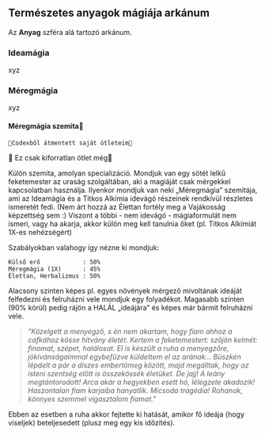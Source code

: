 ## Természetes anyagok mágiája arkánum

Az **Anyag** szféra alá tartozó arkánum.

### Ideamágia

xyz


### Méregmágia

xyz

#### Méregmágia szemita🚧

```
🔆Codexből átmentett saját ötleteim🔆
```

🚧 Ez csak kiforratlan ötlet még🚧

Külön szemita, amolyan specializáció. 
Mondjuk van egy sötét lelkű feketemester az uraság szolgáltában, aki a magiáját csak mérgekkel kapcsolatban használja. Ilyenkor mondjuk van neki „Méregmágia” szemitája, ami az Ideamágia és a Titkos Alkímia idevágó részeinek rendkívül részletes ismeretét fedi. (Nem árt hozzá az Élettan fortély meg a Vajákosság képzettség sem :) Viszont a többi - nem idevágó - mágiaformulát nem ismeri, vagy ha akarja, akkor külön meg kell tanulnia őket (pl. Titkos Alkímiát 1X-es nehézségért) 

Szabályokban valahogy így nézne ki mondjuk: 

```
Külső erő            : 50%
Méregmágia (1X)      : 45%
Élettan, Herbalizmus : 50%
```

Alacsony szinten képes pl. egyes növények mérgező mivoltának ideáját felfedezni és felruházni vele mondjuk egy folyadékot. Magasabb szinten (90% körül) pedig rájön a HALÁL „ideájára” és képes  már bármit felruházni vele.

> _"Közelgett a menyegző, s én nem akartam, hogy fiam ahhoz a cafkához kösse hitvány életét. Kertem a feketemestert: szőjön kelmét: finomat, szépet, halálosat. El is készült a ruha a menyegzőre, jókívánságaimmal egybefűzve küldettem el az arának..._
> _Büszkén lépdelt a pár a díszes embertömeg között, majd megálltak,  hogy az isteni szentség előtt is összekössék életüket. De jajj! A leány megtántorodott! Arca akár a hegyekben esett hó, lélegzete akadozik! Haszontalan fiam karjaiba hanyatlik. Micsoda tragédia! Rohanok, könnyes szemmel vigasztalom fiamat."_

Ebben az esetben a ruha akkor fejtette ki hatását, amikor fő ideája (hogy viseljek) beteljesedett (plusz meg egy kis időzítés).


